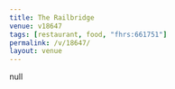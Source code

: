 ```yaml
---
title: The Railbridge
venue: v18647
tags: [restaurant, food, "fhrs:661751"]
permalink: /v/18647/
layout: venue
---
```

null